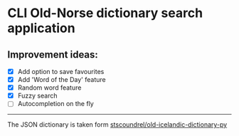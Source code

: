 # CLI Old-Norse dictionary search application

## Improvement ideas:
 * [x] Add option to save favourites
 * [x] Add 'Word of the Day' feature
 * [x] Random word feature
 * [x] Fuzzy search
 * [ ] Autocompletion on the fly

---
The JSON dictionary is taken form [stscoundrel/old-icelandic-dictionary-py](https://github.com/stscoundrel/old-icelandic-dictionary-py)
